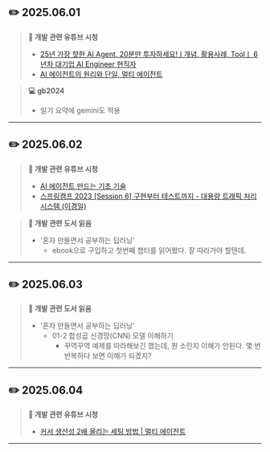 ## ✏️ 2025.06.01  
> **🎥 개발 관련 유튜브 시청**  
>   - [25년 가장 핫한 AI Agent, 20분만 투자하세요!ㅣ개념, 활용사례, Toolㅣ 6년차 대기업 AI Engineer 현직자](https://youtu.be/j4LgIuY8qTM?si=_fFljLk7vgVHUpwt)
>   - [AI 에이전트의 원리와 단일, 멀티 에이전트](https://youtu.be/1n_Kui6B43Y?si=4La7NphFK9qaZtpo)

> **💻 gb2024**  
>   - 일기 요약에 gemini도 적용

---

## ✏️ 2025.06.02
> **🎥 개발 관련 유튜브 시청**  
>   - [AI 에이전트 만드는 기초 기술](https://youtu.be/eu5H0iRJsJ4?si=nc4oWkHDxTNJxz0x)
>   - [스프링캠프 2023 [Session 6] 구현부터 테스트까지 - 대용량 트래픽 처리 시스템 (이경일)](https://youtu.be/XBXmHCy1EBA?si=JoGughqlut_sNsVg)

> **📖 개발 관련 도서 읽음**
>   - '혼자 만들면서 공부하는 딥러닝'
>       - ebook으로 구입하고 첫번째 챕터를 읽어봤다. 잘 따라가야 할텐데.

---

## ✏️ 2025.06.03
> **📖 개발 관련 도서 읽음**
>   - '혼자 만들면서 공부하는 딥러닝'
>       - 01-2 합성곱 신경망(CNN) 모델 이해하기
>           - 꾸역꾸역 예제를 따라해보긴 했는데, 뭔 소린지 이해가 안된다. 몇 번 반복하다 보면 이해가 되겠지?

---

## ✏️ 2025.06.04
> **🎥 개발 관련 유튜브 시청**  
>   - [커서 생산성 2배 올리는 세팅 방법 | 멀티 에이전트](https://youtu.be/O__gSZcE35Y?si=AVo_QifrjCKBhpos)
>

---
